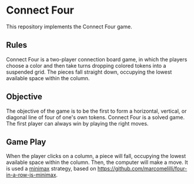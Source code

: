 # Connect Four

This repository implements the Connect Four game.

## Rules

Connect Four is a two-player connection board game, in which the players choose a color and then take turns dropping colored tokens into a suspended grid. The pieces fall straight down, occupying the lowest available space within the column.

## Objective

The objective of the game is to be the first to form a horizontal, vertical, or diagonal line of four of one's own tokens. Connect Four is a solved game. The first player can always win by playing the right moves.

## Game Play

When the player clicks on a column, a piece will fall, occupying the lowest available space within the column. Then, the computer will make a move. It is used a [minimax](https://medium.com/analytics-vidhya/artificial-intelligence-at-play-connect-four-minimax-algorithm-explained-3b5fc32e4a4f) strategy, based on <https://github.com/marcomelilli/four-in-a-row-js-minimax>.